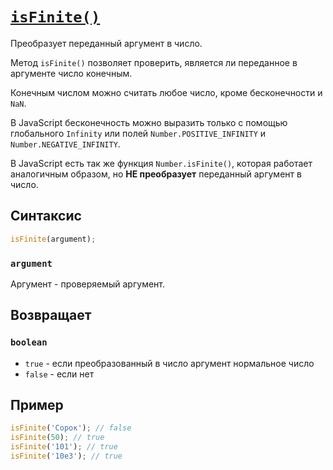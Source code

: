 # [`isFinite()`](../index.md)

Преобразует переданный аргумент в число.

Метод `isFinite()` позволяет проверить, является ли переданное в аргументе число конечным.

Конечным числом можно считать любое число, кроме бесконечности и `NaN`.

В JavaScript бесконечность можно выразить только с помощью глобального `Infinity` или полей `Number.POSITIVE_INFINITY` и `Number.NEGATIVE_INFINITY`.

В JavaScript есть так же функция `Number.isFinite()`, которая работает аналогичным образом, но **НЕ преобразует** переданный аргумент в число.

## Синтаксис

```js
isFinite(argument);
```

### `argument`

Аргумент - проверяемый аргумент.

## Возвращает

### `boolean`

- `true` - если преобразованный в число аргумент нормальное число
- `false` - если нет

## Пример

```js
isFinite('Сорок'); // false
isFinite(50); // true
isFinite('101'); // true
isFinite('10e3'); // true
```
